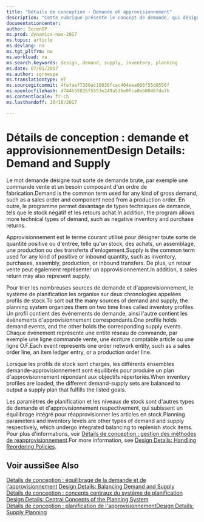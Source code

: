 ```yaml
---
title: "Détails de conception - Demande et approvisionnement"
description: "Cette rubrique présente le concept de demande, qui désigne toute sorte de demande brute, par exemple une commande vente et un besoin composant d'un ordre de fabrication."
documentationcenter: 
author: SorenGP
ms.prod: dynamics-nav-2017
ms.topic: article
ms.devlang: na
ms.tgt_pltfrm: na
ms.workload: na
ms.search.keywords: design, demand, supply, inventory, planning
ms.date: 07/01/2017
ms.author: sgroespe
ms.translationtype: HT
ms.sourcegitcommit: 4fefaef7380ac10836fcac404eea006f55d8556f
ms.openlocfilehash: d744b55835f5553e249a536e0fca0eb0046fda7b
ms.contentlocale: fr-ch
ms.lasthandoff: 10/16/2017

---
```

# <a name="design-details-demand-and-supply"></a><span data-ttu-id="fd759-103">Détails de conception : demande et approvisionnement</span><span class="sxs-lookup"><span data-stu-id="fd759-103">Design Details: Demand and Supply</span></span>
<span data-ttu-id="fd759-104">Le mot demande désigne tout sorte de demande brute, par exemple une commande vente et un besoin composant d'un ordre de fabrication.</span><span class="sxs-lookup"><span data-stu-id="fd759-104">Demand is the common term used for any kind of gross demand, such as a sales order and component need from a production order.</span></span> <span data-ttu-id="fd759-105">En outre, le programme permet davantage de types techniques de demande, tels que le stock négatif et les retours achat.</span><span class="sxs-lookup"><span data-stu-id="fd759-105">In addition, the program allows more technical types of demand, such as negative inventory and purchase returns.</span></span>  
  
<span data-ttu-id="fd759-106">Approvisionnement est le terme courant utilisé pour désigner toute sorte de quantité positive ou d'entrée, telle qu'un stock, des achats, un assemblage, une production ou des transferts d'enlogement.</span><span class="sxs-lookup"><span data-stu-id="fd759-106">Supply is the common term used for any kind of positive or inbound quantity, such as inventory, purchases, assembly, production, or inbound transfers.</span></span> <span data-ttu-id="fd759-107">De plus, un retour vente peut également représenter un approvisionnement.</span><span class="sxs-lookup"><span data-stu-id="fd759-107">In addition, a sales return may also represent supply.</span></span>  
  
<span data-ttu-id="fd759-108">Pour trier les nombreuses sources de demande et d'approvisionnement, le système de planification les organise sur deux chronologies appelées profils de stock.</span><span class="sxs-lookup"><span data-stu-id="fd759-108">To sort out the many sources of demand and supply, the planning system organizes them on two time lines called inventory profiles.</span></span> <span data-ttu-id="fd759-109">Un profil contient des événements de demande, ainsi l'autre contient les événements d'approvisionnement correspondants.</span><span class="sxs-lookup"><span data-stu-id="fd759-109">One profile holds demand events, and the other holds the corresponding supply events.</span></span> <span data-ttu-id="fd759-110">Chaque événement représente une entité réseau de commande, par exemple une ligne commande vente, une écriture comptable article ou une ligne O.F.</span><span class="sxs-lookup"><span data-stu-id="fd759-110">Each event represents one order network entity, such as a sales order line, an item ledger entry, or a production order line.</span></span>  
  
<span data-ttu-id="fd759-111">Lorsque les profils de stock sont chargés, les différents ensembles demande-approvisionnement sont équilibrés pour produire un plan d'approvisionnement répondant aux objectifs répertoriés.</span><span class="sxs-lookup"><span data-stu-id="fd759-111">When inventory profiles are loaded, the different demand-supply sets are balanced to output a supply plan that fulfills the listed goals.</span></span>  
  
<span data-ttu-id="fd759-112">Les paramètres de planification et les niveaux de stock sont d'autres types de demande et d'approvisionnement respectivement, qui subissent un équilibrage intégré pour réapprovisionner les articles en stock.</span><span class="sxs-lookup"><span data-stu-id="fd759-112">Planning parameters and inventory levels are other types of demand and supply respectively, which undergo integrated balancing to replenish stock items.</span></span> <span data-ttu-id="fd759-113">Pour plus d'informations, voir [Détails de conception : gestion des méthodes de réapprovisionnement](design-details-handling-reordering-policies.md).</span><span class="sxs-lookup"><span data-stu-id="fd759-113">For more information, see [Design Details: Handling Reordering Policies](design-details-handling-reordering-policies.md).</span></span>  
  
## <a name="see-also"></a><span data-ttu-id="fd759-114">Voir aussi</span><span class="sxs-lookup"><span data-stu-id="fd759-114">See Also</span></span>  
<span data-ttu-id="fd759-115">[Détails de conception : équilibrage de la demande et de l'approvisionnement](design-details-balancing-demand-and-supply.md) </span><span class="sxs-lookup"><span data-stu-id="fd759-115">[Design Details: Balancing Demand and Supply](design-details-balancing-demand-and-supply.md) </span></span>  
<span data-ttu-id="fd759-116">[Détails de conception : concepts centraux du système de planification](design-details-central-concepts-of-the-planning-system.md) </span><span class="sxs-lookup"><span data-stu-id="fd759-116">[Design Details: Central Concepts of the Planning System](design-details-central-concepts-of-the-planning-system.md) </span></span>  
[<span data-ttu-id="fd759-117">Détails de conception : planification de l'approvisionnement</span><span class="sxs-lookup"><span data-stu-id="fd759-117">Design Details: Supply Planning</span></span>](design-details-supply-planning.md)
